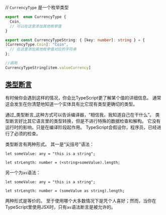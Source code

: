// `CurrencyType` 是一个枚举类型

```typescript
export  enum CurrencyType {
  Coin,
  // 可以在这里添加其他枚举值
}
```

```typescript
export const CurrencyTypeString: { [key: number]: string } = {
[CurrencyType.Coin]: "Coin",
  // 在这里添加其他枚举值对应的字符串
};

//调用
CurrencyTypeString[item.valueCurrency]
```





## [类型断言](http://www.patrickzhong.com/TypeScript/zh/handbook/basic-types.html#类型断言)

有时候你会遇到这样的情况，你会比TypeScript更了解某个值的详细信息。 通常这会发生在你清楚地知道一个实体具有比它现有类型更确切的类型。

通过_类型断言_这种方式可以告诉编译器，“相信我，我知道自己在干什么”。 类型断言好比其它语言里的类型转换，但是不进行特殊的数据检查和解构。 它没有运行时的影响，只是在编译阶段起作用。 TypeScript会假设你，程序员，已经进行了必须的检查。

类型断言有两种形式。 其一是“尖括号”语法：

```
let someValue: any = "this is a string";

let strLength: number = (<string>someValue).length;

```

另一个为`as`语法：

```
let someValue: any = "this is a string";

let strLength: number = (someValue as string).length;
```



两种形式是等价的。 至于使用哪个大多数情况下是凭个人喜好；然而，当你在TypeScript里使用JSX时，只有`as`语法断言是被允许的。
